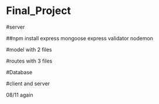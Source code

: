 # Final_Project

#server

##npm install express mongoose express validator nodemon

#model with 2 files

#routes with 3 files


#Database

#client and server




08/11 again